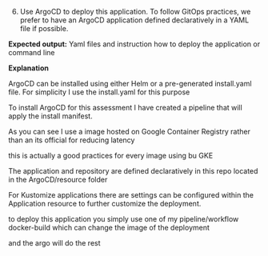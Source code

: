6. Use ArgoCD to deploy this application. To follow GitOps practices, we prefer to have an ArgoCD application defined declaratively in a YAML file if possible.

**Expected output:** Yaml files and instruction how to deploy the application or command line

**Explanation**

ArgoCD can be installed using either Helm or a pre-generated install.yaml file. For simplicity I use the install.yaml for this purpose

To install ArgoCD for this assessment I have created a pipeline that will apply the install manifest.

As you can see I use a image hosted on Google Container Registry rather than an its official for reducing latency 

this is actually a good practices for every image using bu GKE

The application and repository are defined declaratively in this repo located in the ArgoCD/resource folder

For Kustomize applications there are settings can be configured within the Application resource to further customize the deployment.

to deploy this application you simply use one of my pipeline/workflow docker-build which can change the image of the deployment 

and the argo will do the rest

